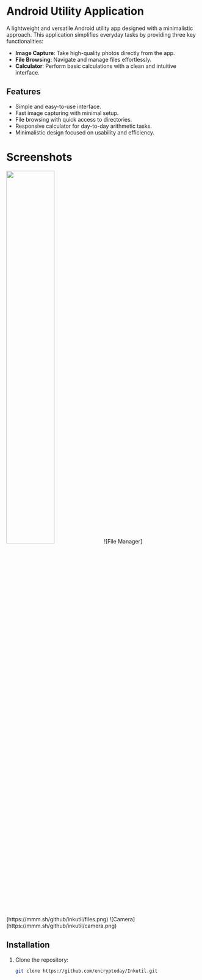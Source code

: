 # Android Utility Application

A lightweight and versatile Android utility app designed with a minimalistic approach. This application simplifies everyday tasks by providing three key functionalities:  

- **Image Capture**: Take high-quality photos directly from the app.  
- **File Browsing**: Navigate and manage files effortlessly.  
- **Calculator**: Perform basic calculations with a clean and intuitive interface.  

## Features
- Simple and easy-to-use interface.  
- Fast image capturing with minimal setup.  
- File browsing with quick access to directories.  
- Responsive calculator for day-to-day arithmetic tasks.  
- Minimalistic design focused on usability and efficiency.  

# Screenshots

<img src="https://mmm.sh/github/inkutil/calc.png" width="50%">
![File Manager](https://mmm.sh/github/inkutil/files.png)
![Camera](https://mmm.sh/github/inkutil/camera.png)

## Installation
1. Clone the repository:  
   ```bash
   git clone https://github.com/encryptoday/Inkutil.git
